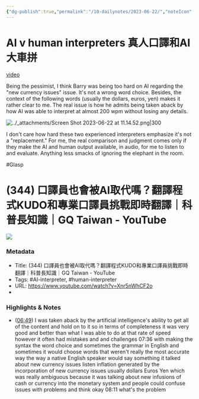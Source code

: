 ```yaml
---
{"dg-publish":true,"permalink":"/10-dailynotes/2023-06-22/","noteIcon":"2","created":"","updated":""}
---
```


# AI v human interpreters 真人口譯和AI大車拼

[video](https://www.youtube.com/watch?v=Xnr5nWhCF2o)

Being the pessimist, I think Barry was being too hard on AI regarding the "new currency issues" issue. It's not a wrong word choice. Besides, the context of the following words (usually the dollars, euros, yen) makes it rather clear to me. The real issue is how he admits being taken aback by how AI was able to interpret at almost 200 wpm without losing any details.

![../_attachments/Screen Shot 2023-06-22 at 11.14.52.png|300](/img/user/_attachments/Screen%20Shot%202023-06-22%20at%2011.14.52.png)

I don't care how hard these two experienced interpreters emphasize it's not a "replacement." For me, the real comparison and judgment comes only if they make the AI and human output available, in audio, for me to listen to and evaluate. Anything less smacks of ignoring the elephant in the room.

#Glasp 
# (344) 口譯員也會被AI取代嗎？翻譯程式KUDO和專業口譯員挑戰即時翻譯｜科普長知識｜GQ Taiwan - YouTube

![](https://www.youtube.com/watch?v=Xnr5nWhCF2o)

### Metadata
- Title: (344) 口譯員也會被AI取代嗎？翻譯程式KUDO和專業口譯員挑戰即時翻譯｜科普長知識｜GQ Taiwan - YouTube
- Tags: #AI-interpreter, #human-interpreter
- URL: https://www.youtube.com/watch?v=Xnr5nWhCF2o
- 
### Highlights & Notes
- ([06:49](https://www.youtube.com/watch?v=Xnr5nWhCF2o&t=409s)) I was taken aback by the artificial intelligence's ability to get all of the content and hold on to it so in terms of completeness it was very good and better than what I was able to do at that rate of speed however it often had mistakes and and challenges 07:36 with making the syntax the word choice and sometimes the grammar in English and sometimes it would choose words that weren't really the most accurate way the way a native English speaker would say something it talked about new currency issues listen inflation generated by the incorporation of new currency issues usually dollars Euros Yen which was really ambiguous because it was talking about new infusions of cash or currency into the monetary system and people could confuse issues with problems and think okay 08:11 what's the problem



